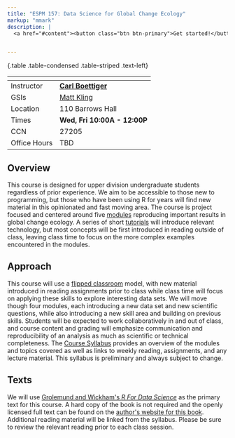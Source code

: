 ```yaml
---
title: "ESPM 157: Data Science for Global Change Ecology"
markup: "mmark"
description: |
  <a href="#content"><button class="btn btn-primary">Get started!</button></a>


---
```


  {.table .table-condensed .table-striped .text-left}

  <span></span>     | <span></span>
  -----------|-------------------------------------------------------------------
  Instructor | **[Carl Boettiger](http://carlboettiger.info)**  <a href="mailto:cboettig@berkeley.edu" title="email"><i class="fa fa-envelope"></i></a><a href="https://twitter.com/cboettig" title="Twitter"> <i class="fa fa-twitter"></i></a> <a href="https://github.com/cboettig" title="GitHub"><i class="fa fa-github"></i></a> |  
  GSIs        |  [Matt Kling](http://matthewkling.github.io) |  
  Location   |     110 Barrows Hall           |   
  Times      | **Wed, Fri 10:00A - 12:00P**    |  
  CCN        |   27205                        |  
Office Hours | TBD |



## Overview

This course is designed for upper division undergraduate students regardless of prior experience. We aim to be accessible to those new to programming, but those who have been using R for years will find new material in this opinionated and fast moving area.  The course is project focused and centered around five [modules](/modules) reproducing important results in global change ecology.  A series of short [tutorials](/tutorials) will introduce relevant technology, but most concepts will be first introduced in reading outside of class, leaving class time to focus on the more complex examples encountered in the modules.  

## Approach

This course will use a [flipped classroom](https://en.wikipedia.org/wiki/Flipped_classroom) model, with new material
introduced in reading assignments prior to class while class time will
focus on applying these skills to explore interesting data sets. We
will move though four modules, each introducing a new data set and
new scientific questions, while also introducing a new skill area and 
building on previous skills. Students will be expected to work collaboratively
in and out of class, and course content and grading will emphasize
communication and reproducibility of an analysis as much as scientific
or technical completeness.  The [Course Syllabus](/syllabus/)
provides an overview of the modules and topics covered as well as links
to weekly reading, assignments, and any lecture material.  This syllabus
is preliminary and always subject to change.

## Texts

We will use [Grolemund and Wickham's *R For Data Science*](http://amzn.to/2aHLAQ1) 
as the primary text for this course. A hard copy of the book is not
required and the openly licensed full text can be found on the [author's website for this book](http://r4ds.had.co.nz/). Additional reading material will be linked
from the syllabus.  Please be sure to review the relevant reading prior to
each class session.  
